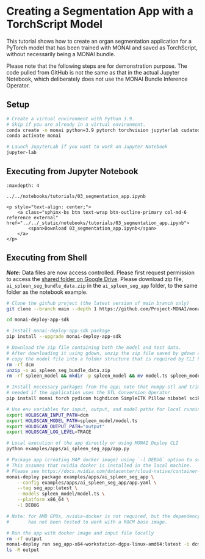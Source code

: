 # Creating a Segmentation App with a TorchScript Model

This tutorial shows how to create an organ segmentation application for a PyTorch model that has been trained with MONAI and saved as TorchScript, without necessarily being a MONAI bundle.

Please note that the following steps are for demonstration purpose. The code pulled from GitHub is not the same as that in the actual Jupyter Notebook, which deliberately does not use the MONAI Bundle Inference Operator.

## Setup

```bash
# Create a virtual environment with Python 3.9.
# Skip if you are already in a virtual environment.
conda create -n monai python=3.9 pytorch torchvision jupyterlab cudatoolkit=12.2 -c pytorch -c conda-forge
conda activate monai

# Launch JupyterLab if you want to work on Jupyter Notebook
jupyter-lab
```

## Executing from Jupyter Notebook

```{toctree}
:maxdepth: 4

../../notebooks/tutorials/03_segmentation_app.ipynb
```

```{raw} html
<p style="text-align: center;">
    <a class="sphinx-bs btn text-wrap btn-outline-primary col-md-6 reference external" href="../../_static/notebooks/tutorials/03_segmentation_app.ipynb">
        <span>Download 03_segmentation_app.ipynb</span>
    </a>
</p>
```

## Executing from Shell

**_Note:_** Data files are now access controlled. Please first request permission to access the [shared folder on Google Drive](https://drive.google.com/drive/folders/1EONJsrwbGsS30td0hs8zl4WKjihew1Z3?usp=sharing). Please download zip file, `ai_spleen_seg_bundle_data.zip` in the `ai_spleen_seg_app` folder, to the same folder as the notebook example.

```bash
# Clone the github project (the latest version of main branch only)
git clone --branch main --depth 1 https://github.com/Project-MONAI/monai-deploy-app-sdk.git

cd monai-deploy-app-sdk

# Install monai-deploy-app-sdk package
pip install --upgrade monai-deploy-app-sdk

# Download the zip file containing both the model and test data.
# After downloading it using gdown, unzip the zip file saved by gdown and
# copy the model file into a folder structure that is required by CLI Packager
rm -rf dcm
unzip -o ai_spleen_seg_bundle_data.zip
rm -rf spleen_model && mkdir -p spleen_model && mv model.ts spleen_model && ls spleen_model

# Install necessary packages from the app; note that numpy-stl and trimesh are only
# needed if the application uses the STL Conversion Operator
pip install monai torch pydicom highdicom SimpleITK Pillow nibabel scikit-image numpy-stl trimesh

# Use env variables for input, output, and model paths for local running of Python application
export HOLOSCAN_INPUT_PATH=dcm
export HOLOSCAN_MODEL_PATH=spleen_model/model.ts
export HOLOSCAN_OUTPUT_PATH="output"
export HOLOSCAN_LOG_LEVEL=TRACE

# Local execution of the app directly or using MONAI Deploy CLI
python examples/apps/ai_spleen_seg_app/app.py

# Package app (creating MAP docker image) using `-l DEBUG` option to see progress.
# This assumes that nvidia docker is installed in the local machine.
# Please see https://docs.nvidia.com/datacenter/cloud-native/container-toolkit/install-guide.html#docker to install nvidia-docker2.
monai-deploy package examples/apps/ai_spleen_seg_app \
    --config examples/apps/ai_spleen_seg_app/app.yaml \
    --tag seg_app:latest \
    --models spleen_model/model.ts \
    --platform x86_64 \
    -l DEBUG

# Note: for AMD GPUs, nvidia-docker is not required, but the dependency of the App SDK, namely Holoscan SDK
#       has not been tested to work with a ROCM base image.

# Run the app with docker image and input file locally
rm -rf output
monai-deploy run seg_app-x64-workstation-dgpu-linux-amd64:latest -i dcm -o output
ls -R output
```
